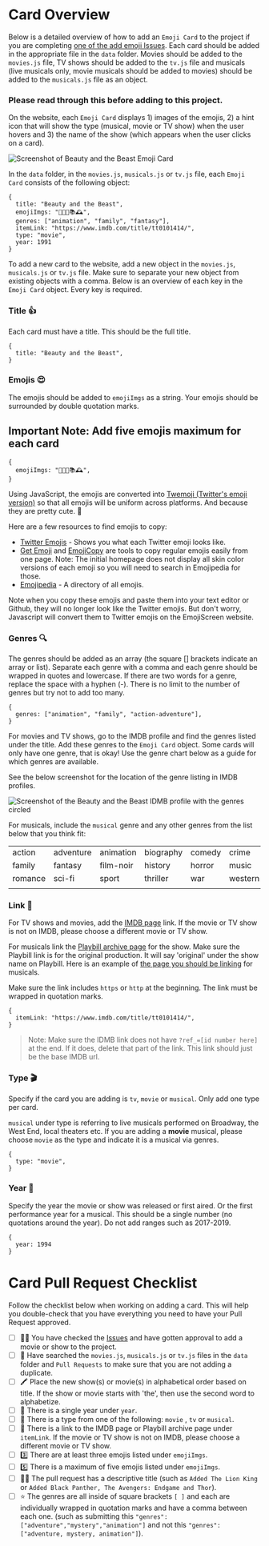 # Card Overview

Below is a detailed overview of how to add an `Emoji Card` to the project if you are completing [one of the add emoji Issues](https://github.com/brittanyrw/emojiscreen/issues?q=is%3Aopen+is%3Aissue+label%3A%22add+emojis%22). Each card should be added in the appropriate file in the `data` folder. Movies should be added to the `movies.js` file, TV shows should be added to the `tv.js` file and musicals (live musicals only, movie musicals should be added to movies) should be added to the `musicals.js` file as an object. 

### Please read through this before adding to this project.

On the website, each `Emoji Card` displays 1) images of the emojis, 2) a hint icon that will show the type (musical, movie or TV show) when the user hovers and 3) the name of the show (which appears when the user clicks on a card).

![Screenshot of Beauty and the Beast Emoji Card](../readme/emoji-card.png)

In the `data` folder, in the `movies.js`, `musicals.js` or `tv.js` file, each `Emoji Card` consists of the following object:

```
{
  title: "Beauty and the Beast",
  emojiImgs: "🏰🥀🎶📚🕰️",
  genres: ["animation", "family", "fantasy"],
  itemLink: "https://www.imdb.com/title/tt0101414/",
  type: "movie",
  year: 1991
}
```

To add a new card to the website, add a new object in the `movies.js`, `musicals.js` or `tv.js` file. Make sure to separate your new object from existing objects with a comma. Below is an overview of each key in the `Emoji Card` object. Every key is required.

### Title 👍

Each card must have a title. This should be the full title.

```
{
  title: "Beauty and the Beast",
}
```

### Emojis 😍

The emojis should be added to `emojiImgs` as a string. Your emojis should be surrounded by double quotation marks.

## **Important Note: Add five emojis maximum for each card**

```
{
  emojiImgs: "🏰🥀🎶📚🕰️",
}
```

Using JavaScript, the emojis are converted into [Twemoji (Twitter's emoji version)](https://github.com/twitter/twemoji) so that all emojis will be uniform across platforms. And because they are pretty cute. 💖

Here are a few resources to find emojis to copy:

- [Twitter Emojis](https://www.piliapp.com/twitter-symbols/) - Shows you what each Twitter emoji looks like. 
- [Get Emoji](https://getemoji.com/) and [EmojiCopy](https://www.emojicopy.com/) are tools to copy regular emojis easily from one page. Note: The initial homepage does not display all skin color versions of each emoji so you will need to search in Emojipedia for those.
- [Emojipedia](https://emojipedia.org/) - A directory of all emojis.

Note when you copy these emojis and paste them into your text editor or Github, they will no longer look like the Twitter emojis. But don't worry, Javascript will convert them to Twitter emojis on the EmojiScreen website.

### Genres 🔍

The genres should be added as an array (the square [] brackets indicate an array or list). Separate each genre with a comma and each genre should be wrapped in quotes and lowercase. If there are two words for a genre, replace the space with a hyphen (-). There is no limit to the number of genres but try not to add too many.

```
{
  genres: ["animation", "family", "action-adventure"],
}
```

For movies and TV shows, go to the IMDB profile and find the genres listed under the title. Add these genres to the `Emoji Card` object. Some cards will only have one genre, that is okay! Use the genre chart below as a guide for which genres are available.

See the below screenshot for the location of the genre listing in IMDB profiles.

![Screenshot of the Beauty and the Beast IDMB profile with the genres circled](../readme/imdb-screenshot.png)


For musicals, include the `musical` genre and any other genres from the list below that you think fit:

|         |           |           |           |        |         |             |       |
| ------- | --------- | --------- | --------- | ------ | ------- | ----------- | ----- |
| action  | adventure | animation | biography | comedy | crime   | documentary | drama |
| family  | fantasy   | film-noir | history   | horror | music   | mystery     | news  |
| romance | sci-fi    | sport     | thriller  | war    | western |             |       |
|         |           |           |           |        |         |             |       |

### Link 🔗

For TV shows and movies, add the [IMDB page](https://www.imdb.com/) link. If the movie or TV show is not on IMDB, please choose a different movie or TV show.

For musicals link the [Playbill archive page](http://www.playbill.com/vault) for the show. Make sure the Playbill link is for the original production. It will say 'original' under the show name on Playbill. Here is an example of [the page you should be linking](http://www.playbill.com/production/les-miserables-broadway-theatre-vault-0000012257) for musicals.

Make sure the link includes `https` or `http` at the beginning. The link must be wrapped in quotation marks.

```
{
  itemLink: "https://www.imdb.com/title/tt0101414/",
}
```

> Note: Make sure the IDMB link does not have `?ref_=[id number here]` at the end. If it does, delete that part of the link. This link should just be the base IMDB url.


### Type 🎬

Specify if the card you are adding is `tv`, `movie` or `musical`. Only add one type per card. 

`musical` under type is referring to live musicals performed on Broadway, the West End, local theaters etc. If you are adding a **movie** musical, please choose `movie` as the type and indicate it is a musical via genres.

```
{
  type: "movie",
}
```

### Year 📆

Specify the year the movie or show was released or first aired. Or the first performance year for a musical. This should be a  single number (no quotations around the year). Do not add ranges such as 2017-2019. 

```
{
  year: 1994
}
```

# Card Pull Request Checklist

Follow the checklist below when working on adding a card. This will help you double-check that you have everything you need to have your Pull Request approved.

- [ ] 👍🏾 You have checked the [Issues](https://github.com/brittanyrw/emojiscreen/issues?q=is%3Aopen+is%3Aissue+label%3A%22add+emojis%22) and have gotten approval to add a movie or show to the project.
- [ ] 🔎 Have searched the `movies.js`, `musicals.js` or `tv.js` files in the `data` folder and `Pull Requests` to make sure that you are not adding a duplicate.
- [ ] 🖍️ Place the new show(s) or movie(s) in alphabetical order based on title. If the show or movie starts with 'the', then use the second word to alphabetize.
- [ ] 🌈 There is a single year under `year`. 
- [ ] 📅 There is a type from one of the following: `movie` , `tv` or `musical`.
- [ ] 🔗 There is a link to the IMDB page or Playbill archive page under `itemLink`. If the movie or TV show is not on IMDB, please choose a different movie or TV show.
- [ ] 3️⃣ There are at least three emojis listed under `emojiImgs`.
- [ ] 5️⃣ There is a maximum of five emojis listed under `emojiImgs`.
- [ ] 👍🏽 The pull request has a descriptive title (such as `Added The Lion King` or `Added Black Panther, The Avengers: Endgame and Thor`).
- [ ] ⭐ The genres are all inside of square brackets `[ ]` and each are individually wrapped in quotation marks and have a comma between each one. (such as submitting this `"genres": ["adventure","mystery","animation"]` and not this `"genres":["adventure, mystery, animation"]`).

